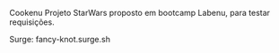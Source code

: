 Cookenu Projeto StarWars proposto em bootcamp Labenu, para testar requisições.

Surge: fancy-knot.surge.sh
